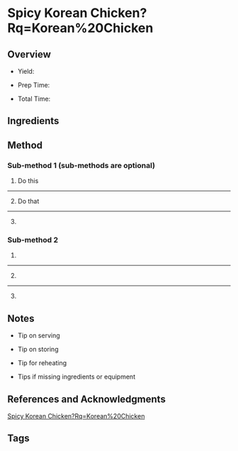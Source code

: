 # Spicy Korean Chicken?Rq=Korean%20Chicken

## Overview

- Yield:

- Prep Time:

- Total Time:

## Ingredients



## Method

### Sub-method 1 (sub-methods are optional)

1. Do this
---
2. Do that
---
3.

### Sub-method 2

1.
---
2.
---
3.

## Notes

- Tip on serving

- Tip on storing

- Tip for reheating

- Tips if missing ingredients or equipment

## References and Acknowledgments

[Spicy Korean Chicken?Rq=Korean%20Chicken](https://www.farmandfare.com/home/2018/2/14/spicy-korean-chicken?rq=Korean%20chicken)

## Tags


